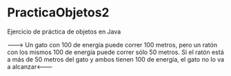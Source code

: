 # PracticaObjetos2

Ejercicio de práctica de objetos en Java

---> Un gato con 100 de energía puede correr 100 metros, pero un ratón con
los mismos 100 de energía puede correr sólo 50 metros. Si el ratón está a
más de 50 metros del gato y ambos tienen 100 de energía, el gato no lo va a alcanzar<---
